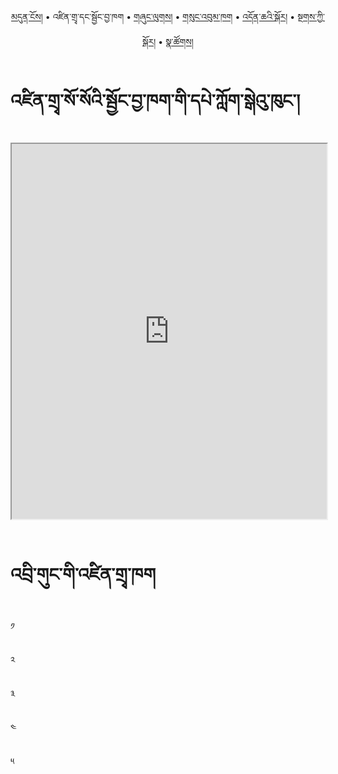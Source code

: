 <p align="center">
  <a href="https://bdrc-reader.github.io/drigung/">མདུན་ངོས།</a> • <span>འཛིན་གྲྭ་དང་སྦྱོང་བྱ་ཁག</span> • <a href="https://bdrc-reader.github.io/drigung/shunglug">གཞུང་ལུགས།</a>  • <a href="https://bdrc-reader.github.io/drigung/sungbum">གསུང་འབུམ་ཁག</a> • <a href="https://bdrc-reader.github.io/drigung/doncha">འདོན་ཆའི་སྐོར།</a> • <a href="https://bdrc-reader.github.io/drigung/tantra">སྔགས་ཀྱི་སྐོར།</a> •  <a href="https://bdrc-reader.github.io/drigung/natsok">སྣ་ཚོགས།</a></p>

# འཛིན་གྲྭ་སོ་སོའི་སྦྱོང་བྱ་ཁག་གི་དཔེ་ཀློག་སྒེའུ་ཁུང་།


<iframe src="https://library.bdrc.io/scripts/embed-iframe.html?work=bdr:W1ERI0024001&origin=website.com" width="100%" height="600"></iframe>

<br>
<br>

# འབྲི་གུང་གི་འཛིན་གྲྭ་ཁག

༡

༢

༣

༤

༥
